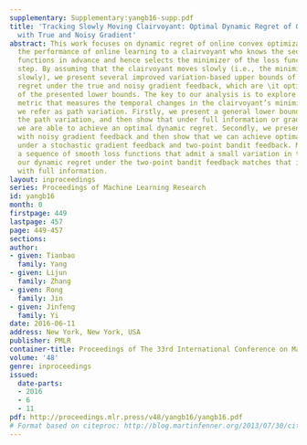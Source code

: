 ```yaml
---
supplementary: Supplementary:yangb16-supp.pdf
title: 'Tracking Slowly Moving Clairvoyant: Optimal Dynamic Regret of Online Learning
  with True and Noisy Gradient'
abstract: This work focuses on dynamic regret of online convex optimization that compares
  the performance of online learning to a clairvoyant who knows the sequence of loss
  functions in advance and hence selects the minimizer of the loss function at each
  step. By assuming that the clairvoyant moves slowly (i.e., the minimizers change
  slowly), we present several improved variation-based upper bounds of the dynamic
  regret under the true and noisy gradient feedback, which are \it optimal in light
  of the presented lower bounds. The key to our analysis is to explore a regularity
  metric that measures the temporal changes in the clairvoyant’s minimizers, to which
  we refer as path variation. Firstly, we present a general lower bound in terms of
  the path variation, and then show that under full information or gradient feedback
  we are able to achieve an optimal dynamic regret. Secondly, we present a lower bound
  with noisy gradient feedback and then show that we can achieve optimal dynamic regrets
  under a stochastic gradient feedback and two-point bandit feedback. Moreover, for
  a sequence of smooth loss functions that admit a small variation in the gradients,
  our dynamic regret under the two-point bandit feedback matches that is achieved
  with full information.
layout: inproceedings
series: Proceedings of Machine Learning Research
id: yangb16
month: 0
firstpage: 449
lastpage: 457
page: 449-457
sections: 
author:
- given: Tianbao
  family: Yang
- given: Lijun
  family: Zhang
- given: Rong
  family: Jin
- given: Jinfeng
  family: Yi
date: 2016-06-11
address: New York, New York, USA
publisher: PMLR
container-title: Proceedings of The 33rd International Conference on Machine Learning
volume: '48'
genre: inproceedings
issued:
  date-parts:
  - 2016
  - 6
  - 11
pdf: http://proceedings.mlr.press/v48/yangb16/yangb16.pdf
# Format based on citeproc: http://blog.martinfenner.org/2013/07/30/citeproc-yaml-for-bibliographies/
---
```

